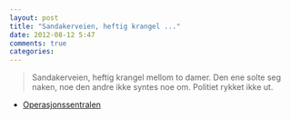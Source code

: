 ```yaml
---
layout: post
title: "Sandakerveien, heftig krangel ..."
date: 2012-08-12 5:47
comments: true
categories: 
---
```

> Sandakerveien, heftig krangel mellom to damer. Den ene solte seg naken, noe den andre ikke syntes noe om. Politiet rykket ikke ut. 
- [Operasjonssentralen](http://twitter.com/oslopolitiops/status/234632228104200193)
